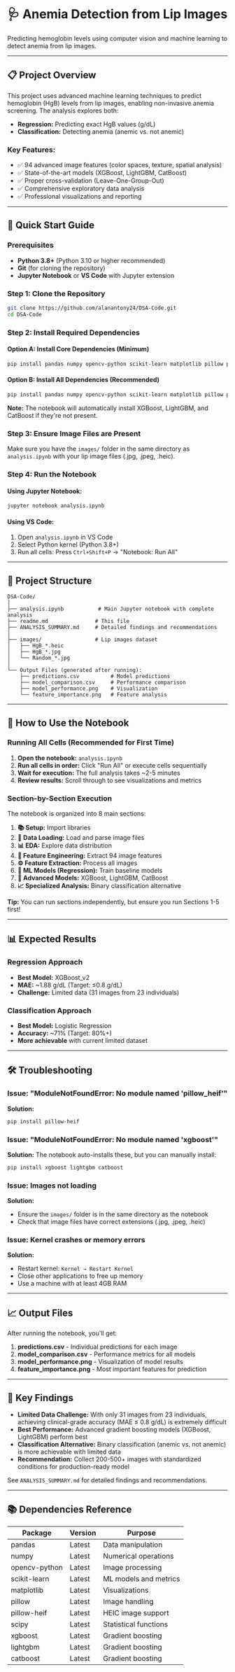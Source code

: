 # 🩺 Anemia Detection from Lip Images

Predicting hemoglobin levels using computer vision and machine learning to detect anemia from lip images.

---

## 📋 Project Overview

This project uses advanced machine learning techniques to predict hemoglobin (HgB) levels from lip images, enabling non-invasive anemia screening. The analysis explores both:

- **Regression:** Predicting exact HgB values (g/dL)
- **Classification:** Detecting anemia (anemic vs. not anemic)

### Key Features:

- ✅ 94 advanced image features (color spaces, texture, spatial analysis)
- ✅ State-of-the-art models (XGBoost, LightGBM, CatBoost)
- ✅ Proper cross-validation (Leave-One-Group-Out)
- ✅ Comprehensive exploratory data analysis
- ✅ Professional visualizations and reporting

---

## 🚀 Quick Start Guide

### Prerequisites

- **Python 3.8+** (Python 3.10 or higher recommended)
- **Git** (for cloning the repository)
- **Jupyter Notebook** or **VS Code** with Jupyter extension

### Step 1: Clone the Repository

```bash
git clone https://github.com/alanantony24/DSA-Code.git
cd DSA-Code
```

### Step 2: Install Required Dependencies

#### Option A: Install Core Dependencies (Minimum)

```bash
pip install pandas numpy opencv-python scikit-learn matplotlib pillow pillow-heif scipy
```

#### Option B: Install All Dependencies (Recommended)

```bash
pip install pandas numpy opencv-python scikit-learn matplotlib pillow pillow-heif scipy xgboost lightgbm catboost
```

**Note:** The notebook will automatically install XGBoost, LightGBM, and CatBoost if they're not present.

### Step 3: Ensure Image Files are Present

Make sure you have the `images/` folder in the same directory as `analysis.ipynb` with your lip image files (.jpg, .jpeg, .heic).

### Step 4: Run the Notebook

#### Using Jupyter Notebook:

```bash
jupyter notebook analysis.ipynb
```

#### Using VS Code:

1. Open `analysis.ipynb` in VS Code
2. Select Python kernel (Python 3.8+)
3. Run all cells: Press `Ctrl+Shift+P` → "Notebook: Run All"

---

## 📂 Project Structure

```
DSA-Code/
│
├── analysis.ipynb           # Main Jupyter notebook with complete analysis
├── readme.md               # This file
├── ANALYSIS_SUMMARY.md     # Detailed findings and recommendations
│
├── images/                 # Lip images dataset
│   ├── HgB_*.heic
│   ├── HgB_*.jpg
│   └── Random_*.jpg
│
└── Output Files (generated after running):
    ├── predictions.csv          # Model predictions
    ├── model_comparison.csv     # Performance comparison
    ├── model_performance.png    # Visualization
    └── feature_importance.png   # Feature analysis
```

---

## 🔬 How to Use the Notebook

### Running All Cells (Recommended for First Time)

1. **Open the notebook:** `analysis.ipynb`
2. **Run all cells in order:** Click "Run All" or execute cells sequentially
3. **Wait for execution:** The full analysis takes ~2-5 minutes
4. **Review results:** Scroll through to see visualizations and metrics

### Section-by-Section Execution

The notebook is organized into 8 main sections:

1. **📚 Setup:** Import libraries
2. **📂 Data Loading:** Load and parse image files
3. **📊 EDA:** Explore data distribution
4. **🔬 Feature Engineering:** Extract 94 image features
5. **⚙️ Feature Extraction:** Process all images
6. **🤖 ML Models (Regression):** Train baseline models
7. **🚀 Advanced Models:** XGBoost, LightGBM, CatBoost
8. **📈 Specialized Analysis:** Binary classification alternative

**Tip:** You can run sections independently, but ensure you run Sections 1-5 first!

---

## 📊 Expected Results

### Regression Approach

- **Best Model:** XGBoost_v2
- **MAE:** ~1.88 g/dL (Target: ≤0.8 g/dL)
- **Challenge:** Limited data (31 images from 23 individuals)

### Classification Approach

- **Best Model:** Logistic Regression
- **Accuracy:** ~71% (Target: 80%+)
- **More achievable** with current limited dataset

---

## 🛠️ Troubleshooting

### Issue: "ModuleNotFoundError: No module named 'pillow_heif'"

**Solution:**

```bash
pip install pillow-heif
```

### Issue: "ModuleNotFoundError: No module named 'xgboost'"

**Solution:** The notebook auto-installs these, but you can manually install:

```bash
pip install xgboost lightgbm catboost
```

### Issue: Images not loading

**Solution:**

- Ensure the `images/` folder is in the same directory as the notebook
- Check that image files have correct extensions (.jpg, .jpeg, .heic)

### Issue: Kernel crashes or memory errors

**Solution:**

- Restart kernel: `Kernel → Restart Kernel`
- Close other applications to free up memory
- Use a machine with at least 4GB RAM

---

## 📈 Output Files

After running the notebook, you'll get:

1. **predictions.csv** - Individual predictions for each image
2. **model_comparison.csv** - Performance metrics for all models
3. **model_performance.png** - Visualization of model results
4. **feature_importance.png** - Most important features for prediction

---

## 🎯 Key Findings

- **Limited Data Challenge:** With only 31 images from 23 individuals, achieving clinical-grade accuracy (MAE ≤ 0.8 g/dL) is extremely difficult
- **Best Performance:** Advanced gradient boosting models (XGBoost, LightGBM) perform best
- **Classification Alternative:** Binary classification (anemic vs. not anemic) is more achievable with limited data
- **Recommendation:** Collect 200-500+ images with standardized conditions for production-ready model

See `ANALYSIS_SUMMARY.md` for detailed findings and recommendations.

---

## 📚 Dependencies Reference

| Package       | Version | Purpose               |
| ------------- | ------- | --------------------- |
| pandas        | Latest  | Data manipulation     |
| numpy         | Latest  | Numerical operations  |
| opencv-python | Latest  | Image processing      |
| scikit-learn  | Latest  | ML models and metrics |
| matplotlib    | Latest  | Visualizations        |
| pillow        | Latest  | Image handling        |
| pillow-heif   | Latest  | HEIC image support    |
| scipy         | Latest  | Statistical functions |
| xgboost       | Latest  | Gradient boosting     |
| lightgbm      | Latest  | Gradient boosting     |
| catboost      | Latest  | Gradient boosting     |

